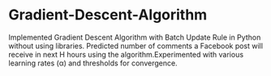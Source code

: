 # Gradient-Descent-Algorithm
Implemented Gradient Descent Algorithm with Batch Update Rule in Python without using libraries. Predicted number of comments a Facebook post will receive in next H hours using the algorithm.Experimented with various learning rates (α) and  thresholds for convergence.
